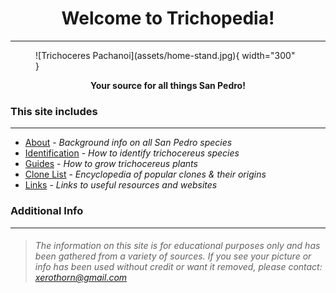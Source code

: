 <h1 style="text-align: center;">Welcome to Trichopedia!</h1>
<hr>

<figure markdown>
  ![Trichoceres Pachanoi](assets/home-stand.jpg){ width="300" }
</figure>

<p style="text-align: center; font-weight: bold;">Your source for all things San Pedro!</p>


### This site includes
---
<!-- <p style="text-align: center;">This site includes:</p> -->

* [About](about/about.md) - *Background info on all San Pedro species*
* [Identification](identify.md) - *How to identify trichocereus species*
* [Guides](grow-guides/seed.md) - *How to grow trichocereus plants*
* [Clone List](clones/index.md) - *Encyclopedia of popular clones & their origins*
* [Links](links.md) - *Links to useful resources and websites*

### Additional Info
---
>*<h6>The information on this site is for educational purposes only and has been gathered from a variety of sources. If you see your picture or info has been used without credit or want it removed, please contact:*  
>*xerothorn@gmail.com</h6>*
